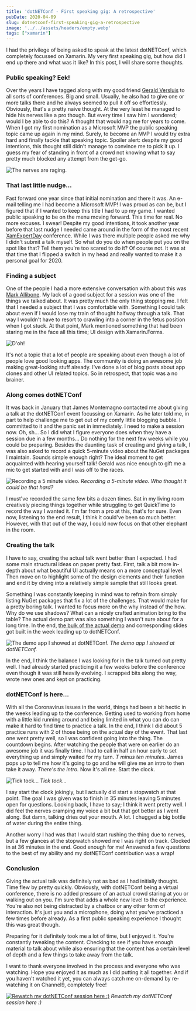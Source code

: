 ```yaml
---
title: 'dotNETConf - First speaking gig: A retrospective'
pubDate: 2020-04-09
slug: dotnetconf-first-speaking-gig-a-retrospective
image: '../../assets/headers/empty.webp'
tags: ["xamarin"]
---
```

I had the privilege of being asked to speak at the latest dotNETConf, which completely focussed on Xamarin. My very first speaking gig, but how did I end up there and what was it like? In this post, I will share some thoughts.

### Public speaking? Eek!
Over the years I have tagged along with my good friend [Gerald Versluis](https://www.verslu.is/) to all sorts of conferences. Big and small. Usually, he also had to give one or more talks there and he always seemed to pull it off so effortlessly. Obviously, that's a pretty naive thought. At the very least he managed to hide his nerves like a pro though. But every time I saw him I wondered; would I be able to do this? A thought that would nag me for years to come.
When I got my first nomination as a Microsoft MVP the public speaking topic came up again in my mind. Surely, to become an MVP I would try extra hard and finally tackle that speaking topic. Spoiler alert: despite my good intentions, this thought still didn't manage to convince me to pick it up. I guess my fear of standing in front of a crowd not knowing what to say pretty much blocked any attempt from the get-go.

![The nerves are raging.](https://media.giphy.com/media/G4Ihli2UThrBS/source.gif)

### That last little nudge...
Fast forward one year since that initial nomination and there it was. An e-mail telling me I had become a Microsoft MVP! I was proud as can be, but I figured that if I wanted to keep this title I had to up my game. I wanted public speaking to be on the menu moving forward. This time for real. No more excuses. I swear!
Despite my good intentions, it took another year before that last nudge I needed came around in the form of the most recent [XamExpertDay](https://expertday.forxamarin.com/) conference. While I was there multiple people asked me why I didn't submit a talk myself. So what do you do when people put you on the spot like that? Tell them you're too scared to do it? Of course not. It was at that time that I flipped a switch in my head and really wanted to make it a personal goal for 2020.

### Finding a subject
One of the people I had a more extensive conversation with about this was [Mark Allibone](https://www.mallibone.com/). My lack of a good subject for a session was one of the things we talked about. It was pretty much the only thing stopping me. I felt that I needed a subject that I was comfortable with. Something I could talk about even if I would lose my train of thought halfway through a talk. That way I wouldn't have to resort to crawling into a corner in the fetus position when I got stuck. At that point, Mark mentioned something that had been staring me in the face all this time; UI design with Xamarin.Forms.

![D'oh!](https://media.giphy.com/media/xT5LMzIK1AdZJ4cYW4/source.gif)

It's not a topic that a lot of people are speaking about even though a lot of people love good looking apps. The community is doing an awesome job making great-looking stuff already. I've done a lot of blog posts about app clones and other UI related topics. So in retrospect, that topic was a no brainer.

### Along comes dotNETConf
It was back in January that James Montemagno contacted me about giving a talk at the dotNETConf event focussing on Xamarin. As he later told me, in part to help challenge me to get out of my comfy little blogging bubble. I committed to it and the panic set in immediately. I need to make a session now. Oh, sh... So I did what I figure everyone does when they have a session due in a few months... Do nothing for the next few weeks while you could be preparing.
Besides the daunting task of creating and giving a talk, I was also asked to record a quick 5-minute video about the NuGet packages I maintain. Sounds simple enough right? The ideal moment to get acquainted with hearing yourself talk! Gerald was nice enough to gift me a mic to get started with and I was off to the races.

![Recording a 5 minute video.](/images/posts/ESgpIkmXsAINMKH.jpeg)
*Recording a 5-minute video. Who thought it could be that hard?*

I must've recorded the same few bits a dozen times. Sat in my living room creatively piecing things together while struggling to get QuickTime to record the way I wanted it. I'm far from a pro at this, that's for sure. Even now, listening to the end result, I think it could've been so much better. However, with that out of the way, I could now focus on that other elephant in the room.

### Creating the talk
I have to say, creating the actual talk went better than I expected. I had some main structural ideas on paper pretty fast. First, talk a bit more in-depth about what beautiful UI actually means on a more conceptual level. Then move on to highlight some of the design elements and their function and end it by diving into a relatively simple sample that still looks great.

Something I was constantly keeping in mind was to refrain from simply listing NuGet packages that fix a lot of the challenges. That would make for a pretty boring talk. I wanted to focus more on the why instead of the how. Why do we use shadows? What can a nicely crafted animation bring to the table? The actual demo part was also something I wasn't sure about for a long time. In the end, [the bulk of the actual demo](https://github.com/sthewissen/FocusOnXamarin) and corresponding slides got built in the week leading up to dotNETConf.

![The demo app I showed at dotNETConf.](https://raw.githubusercontent.com/sthewissen/FocusOnXamarin/master/app.gif)
*The demo app I showed at dotNETConf.*

In the end, I think the balance I was looking for in the talk turned out pretty well. I had already started practicing it a few weeks before the conference even though it was still heavily evolving. I scrapped bits along the way, wrote new ones and kept on practicing.

### dotNETConf is here...
With all the Coronavirus issues in the world, things had been a bit hectic in the weeks leading up to the conference. Getting used to working from home with a little kid running around and being limited in what you can do can make it hard to find time to practice a talk. In the end, I think I did about 5 practice runs with 2 of those being on the actual day of the event. That last one went pretty well, so I was confident going into the thing. The countdown begins.
After watching the people that were on earlier do an awesome job it was finally time. I had to call in half an hour early to set everything up and simply waited for my turn. _T minus ten minutes_. James pops up to tell me how it's going to go and he will give me an intro to then take it away. _There's the intro._ Now it's all me. Start the clock.

![Tick tock...](https://media.giphy.com/media/xUySTEJYS5F1Cayg92/giphy.gif)
*Tick tock...*

I say start the clock jokingly, but I actually did start a stopwatch at that point. The goal I was given was to finish in 35 minutes leaving 5 minutes open for questions. Looking back, I have to say; I think it went pretty well. I did feel the nerves cramping my voice a bit but that got better as I went along. But damn, talking dries out your mouth. A lot. I chugged a big bottle of water during the entire thing.

Another worry I had was that I would start rushing the thing due to nerves, but a few glances at the stopwatch showed me I was right on track. Clocked in at 36 minutes in the end. Good enough for me! Answered a few questions to the best of my ability and my dotNETConf contribution was a wrap!

### Conclusion
Giving the actual talk was definitely not as bad as I had initially thought. Time flew by pretty quickly. Obviously, with dotNETConf being a virtual conference, there is no added pressure of an actual crowd staring at you or walking out on you. I'm sure that adds a whole new level to the experience. You're also not being distracted by a chatbox or any other form of interaction. It's just you and a microphone, doing what you've practiced a few times before already. As a first public speaking experience I thought this was great though.

Preparing for it definitely took me a lot of time, but I enjoyed it. You're constantly tweaking the content. Checking to see if you have enough material to talk about while also ensuring that the content has a certain level of depth and a few things to take away from the talk.

I want to thank everyone involved in the process and everyone who was watching. Hope you enjoyed it as much as I did putting it all together. And if you haven't watched it yet, you can always catch me on-demand by re-watching it on Channel9, completely free!

[![Rewatch my dotNETConf session here :)](/images/posts/DotNetConfXamarin_StevenThewissen_BuildingBeautif_Custom.jpg)](https://channel9.msdn.com/Events/dotnetConf/Focus-on-Xamarin/Building-Beautiful-Apps-with-XamarinForms)
*Rewatch my dotNETConf session here :)*